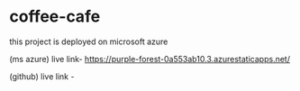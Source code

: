 # coffee-cafe

this project is deployed on microsoft azure

(ms azure) live link- https://purple-forest-0a553ab10.3.azurestaticapps.net/

(github) live link - 
